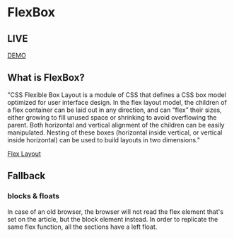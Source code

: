 # FlexBox

## LIVE

[DEMO](https://mimaaa.github.io/BROTECH/Week2/css-feature-1/index.html)

## What is FlexBox?

"CSS Flexible Box Layout is a module of CSS that defines a CSS box model optimized for user interface design. In the flex layout model, the children of a flex container can be laid out in any direction, and can “flex” their sizes, either growing to fill unused space or shrinking to avoid overflowing the parent. Both horizontal and vertical alignment of the children can be easily manipulated. Nesting of these boxes (horizontal inside vertical, or vertical inside horizontal) can be used to build layouts in two dimensions."

[Flex Layout](https://developer.mozilla.org/en-US/docs/Web/CSS/CSS_Flexible_Box_Layout)

## Fallback

### blocks & floats

In case of an old browser, the browser will not read the flex element that's set on the article, but the block element instead. In order to replicate the same flex function, all the sections have a left float.
